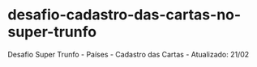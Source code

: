 # desafio-cadastro-das-cartas-no-super-trunfo
Desafio Super Trunfo - Países - Cadastro das Cartas - Atualizado: 21/02
